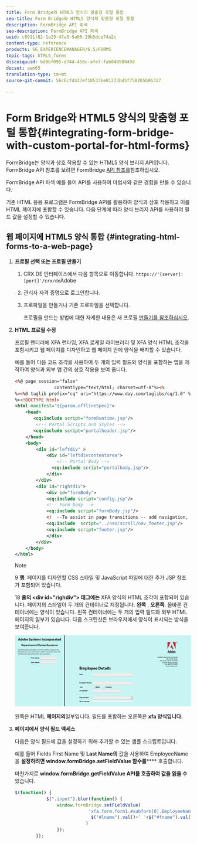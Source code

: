 ```yaml
---
title: Form Bridge와 HTML5 양식의 맞춤형 포털 통합
seo-title: Form Bridge와 HTML5 양식의 맞춤형 포털 통합
description: FormBridge API 파섹
seo-description: FormBridge API 파섹
uuid: c8911f82-1a25-47a5-9a06-19b5dce74a2c
content-type: reference
products: SG_EXPERIENCEMANAGER/6.5/FORMS
topic-tags: hTML5_forms
discoiquuid: bd9bf095-d74d-458c-afe7-fab04050849d
docset: aem65
translation-type: tm+mt
source-git-commit: 56c6cfd437ef185336e81373bd5f758205b96317

---
```



# Form Bridge와 HTML5 양식의 맞춤형 포털 통합{#integrating-form-bridge-with-custom-portal-for-html-forms}

FormBridge는 양식과 상호 작용할 수 있는 HTML5 양식 브리지 API입니다. FormBridge API 참조를 보려면 FormBridge [API 참조를](/help/forms/using/form-bridge-apis.md)참조하십시오.

FormBridge API 파섹 예를 들어 API를 사용하여 마법사와 같은 경험을 만들 수 있습니다.

기존 HTML 응용 프로그램은 FormBridge API를 활용하여 양식과 상호 작용하고 이를 HTML 페이지에 포함할 수 있습니다. 다음 단계에 따라 양식 브리지 API를 사용하여 필드 값을 설정할 수 있습니다.

## 웹 페이지에 HTML5 양식 통합 {#integrating-html-forms-to-a-web-page}

1. **프로필 선택 또는 프로필 만들기**

   1. CRX DE 인터페이스에서 다음 항목으로 이동합니다. `https://'[server]:[port]'/crx/de`Adobe
   1. 관리자 자격 증명으로 로그인합니다.
   1. 프로파일을 만들거나 기존 프로파일을 선택합니다.

      프로필을 만드는 방법에 대한 자세한 내용은 새 프로필 [만들기를 참조하십시오](/help/forms/using/custom-profile.md).

1. **HTML 프로필 수정**

   프로필 렌더러에 XFA 런타임, XFA 로케일 라이브러리 및 XFA 양식 HTML 조각을 포함시키고 웹 페이지를 디자인하고 웹 페이지 안에 양식을 배치할 수 있습니다.

   예를 들어 다음 코드 조각을 사용하여 두 개의 입력 필드와 양식을 포함하는 앱을 제작하여 양식과 외부 앱 간의 상호 작용을 보여 줍니다.

   ```xml
   <%@ page session="false"
                  contentType="text/html; charset=utf-8"%><%
   %><%@ taglib prefix="cq" uri="https://www.day.com/taglibs/cq/1.0" %><%
   %><!DOCTYPE html>
   <html manifest="${param.offlineSpec}">
       <head>
          <cq:include script="formRuntime.jsp"/>
           <!-- Portal Scripts and Styles -->
          <cq:include script="portalheader.jsp"/>
       </head>
       <body>
           <div id="leftdiv" >
               <div id="leftdivcontentarea">
                   <!-- Portal Body -->
                 <cq:include script="portalbody.jsp"/>
               </div>
           </div>
           <div id="rightdiv">
               <div id="formBody">
               <cq:include script="config.jsp"/>
               <!-- Form body -->
               <cq:include script="formBody.jsp"/>
               <!  --To assist in page transitions -- add navigation, based on scrolling -->
               <cq:include  script="../nav/scroll/nav_footer.jsp"/>
               <cq:include script="footer.jsp"/>
               </div>
           </div>
       </body>
   </html>
   ```

   >[!NOTE]
   >
   >9 **행**: 페이지를 디자인할 CSS 스타일 및 JavaScript 파일에 대한 추가 JSP 참조가 포함되어 있습니다.
   >
   >
   >18 **줄의 &lt;div id=&quot;righdiv&quot;> 태그에는** XFA 양식의 HTML 조각이 포함되어 있습니다.
   페이지의 스타일이 두 개의 컨테이너로 지정됩니다. **왼쪽** , **오른쪽**. 올바른 컨테이너에는 양식이 있습니다. 왼쪽 컨테이너에는 두 개의 입력 필드와 외부 HTML 페이지의 일부가 있습니다.
   다음 스크린샷은 브라우저에서 양식이 표시되는 방식을 보여줍니다.

   ![포털](assets/portal.jpg)

   왼쪽은 HTML **페이지의**&#x200B;일부입니다. 필드를 포함하는 오른쪽은 **xfa 양식입니다**.

1. **페이지에서 양식 필드 액세스**

   다음은 양식 필드에 값을 설정하기 위해 추가할 수 있는 샘플 스크립트입니다.

   예를 들어 Fields First Name 및 **Last Name의** 값을 사용하여 EmployeeName을 **설정하려면** **window.formBridge.setFieldValue 함수를****** 호출합니다.

   마찬가지로 **window.formBridge.getFieldValue API를 호출하여 값을 읽을 수** 있습니다.

   ```javascript
   $(function() {
               $(".input").blur(function() {
                   window.formBridge.setFieldValue(
                               'xfa.form.form1.#subform[0].EmployeeName',
                                $("#lname").val()+' '+$("#fname").val()
                              )
                   });
           });
   ```
